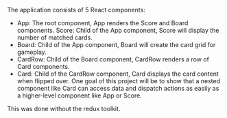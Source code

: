 The application consists of 5 React components:

- App: The root component, App renders the Score and Board components.
Score: Child of the App component, Score will display the number of matched cards.
- Board: Child of the App component, Board will create the card grid for gameplay.
- CardRow: Child of the Board component, CardRow renders a row of Card components.
- Card: Child of the CardRow component, Card displays the card content when flipped over.
One goal of this project will be to show that a nested component like Card can access data and dispatch actions as easily as a higher-level component like App or Score.

This was done without the redux toolkit.